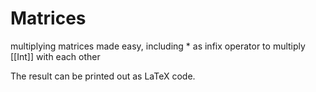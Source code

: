 # Matrices
multiplying matrices made easy, including * as infix operator to multiply [[Int]] with each other

The result can be printed out as LaTeX code.
